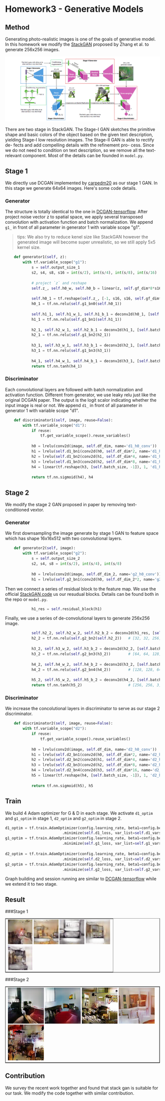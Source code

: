 # Homework3 - Generative Models

## Method
Generating photo-realistic images is one of the goals of generative model. In this homework we modify the [StackGAN](https://arxiv.org/abs/1612.03242) proposed by Zhang et al. to generate 256x256 images. 

<img src="asset/stackgan.png">

There are two stage in StackGAN. The Stage-I GAN sketches the primitive shape and basic colors of the object based on the given text description, yielding Stage-I low resolution images. The Stage-II GAN is able to rectify de- fects and add compelling details with the refinement pro- cess. Since we do not need to condition on text description, so we remove all the text-relevant component. Most of the details can be founded in ```model.py```.


## Stage 1
We directly use DCGAN implemented by [carpedm20](https://github.com/carpedm20/DCGAN-tensorflow) as our stage 1 GAN. In this stage we generate 64x64 images. Here's some code details.

### Generator
 The structure is totally identical to the one in [DCGAN-tensorflow](https://github.com/carpedm20/DCGAN-tensorflow). After project noise vector z to spatial space, we apply several transposed convolution with activation function and batch normalization. We append ```g1_``` in front of all parameter in generator 1  with variable scope "g1".

> tips: We also try to reduce kenel size like StackGAN however the generated image will become super unrealistic, so we still apply 5x5 kernel size.


```python
    def generator1(self, z):
        with tf.variable_scope("g1"):
            s = self.output_size_1
            s2, s4, s8, s16 = int(s/2), int(s/4), int(s/8), int(s/16)

            # project `z` and reshape
            self.z_, self.h0_w, self.h0_b = linear(z, self.gf_dim*8*s16*s16, 'g1_h0_lin', with_w=True)

            self.h0_1 = tf.reshape(self.z_, [-1, s16, s16, self.gf_dim*8])
            h0_1 = tf.nn.relu(self.g1_bn0(self.h0_1))

            self.h1_1, self.h1_w_1, self.h1_b_1 = deconv2d(h0_1, [self.batch_size, s8, s8, self.gf_dim*4], name='g1_h1', with_w=True)
            h1_1 = tf.nn.relu(self.g1_bn1(self.h1_1))

            h2_1, self.h2_w_1, self.h2_b_1 = deconv2d(h1_1, [self.batch_size, s4, s4, self.gf_dim*2], name='g1_h2', with_w=True)
            h2_1 = tf.nn.relu(self.g1_bn2(h2_1))

            h3_1, self.h3_w_1, self.h3_b_1 = deconv2d(h2_1, [self.batch_size, s2, s2, self.gf_dim*1], name='g1_h3', with_w=True)
            h3_1 = tf.nn.relu(self.g1_bn3(h3_1))

            h4_1, self.h4_w_1, self.h4_b_1 = deconv2d(h3_1, [self.batch_size, s, s, self.c_dim], name='g1_h4', with_w=True)
            return tf.nn.tanh(h4_1)
```

### Discriminator
Each convolutional layers are followed with batch normalization and activation function. Different from generator, we use leaky relu just like the original DCGAN paper. The output is the logit scalor indicating whether the input image is real or not. We append ```d1_``` in front of all parameter in generator 1  with variable scope "d1".

```python
    def discriminator1(self, image, reuse=False):
        with tf.variable_scope("d1"):
            if reuse:
                tf.get_variable_scope().reuse_variables()

            h0 = lrelu(conv2d(image, self.df_dim, name='d1_h0_conv'))
            h1 = lrelu(self.d1_bn1(conv2d(h0, self.df_dim*2, name='d1_h1_conv')))
            h2 = lrelu(self.d1_bn2(conv2d(h1, self.df_dim*4, name='d1_h2_conv')))
            h3 = lrelu(self.d1_bn3(conv2d(h2, self.df_dim*8, name='d1_h3_conv')))
            h4 = linear(tf.reshape(h3, [self.batch_size, -1]), 1, 'd1_h3_lin')

            return tf.nn.sigmoid(h4), h4
```

## Stage 2
We modify the stage 2 GAN proposed in paper by removing text-conditioned vextor.

### Generator
We first downsampling the image generate by stage 1 GAN to feature space which has shape 16x16x512 with two convolutional layers.

```python
    def generator2(self, image):
        with tf.variable_scope("g2"):
            s = self.output_size_2
            s2, s4, s8 = int(s/2), int(s/4), int(s/8)

            h0 = lrelu(conv2d(image, self.df_dim_2, name='g2_h0_conv'))         # [32, 32, 256]
            h1 = lrelu(self.g2_bn1(conv2d(h0, self.df_dim_2*2, name='g2_h1_conv')))     # [16, 16, 512]
```

Then we connect a series of residual block to the feature map. We use the official [StackGAN code](https://github.com/hanzhanggit/StackGAN/blob/master/stageII/model.py) us our resudual blocks. Details can be found both in the repo or ```model.py```.

```python
            h1_res = self.residual_block(h1)
```

Finally, we use a series of de-convolutional layers to generate 256x256 image.

```python
            self.h2_2, self.h2_w_2, self.h2_b_2 = deconv2d(h1_res, [self.batch_size, s8, s8, self.gf_dim_2*4], name='g2_h2', with_w=True)
            h2_2 = tf.nn.relu(self.g2_bn2(self.h2_2))   # [32, 32, 256]

            h3_2, self.h3_w_2, self.h3_b_2 = deconv2d(h2_2, [self.batch_size, s4, s4, self.gf_dim_2*2], name='g2_h3', with_w=True)
            h3_2 = tf.nn.relu(self.g2_bn3(h3_2))        # [64, 64, 128]

            h4_2, self.h4_w_2, self.h4_b_2 = deconv2d(h3_2, [self.batch_size, s2, s2, self.gf_dim_2*1], name='g2_h4', with_w=True)
            h4_2 = tf.nn.relu(self.g2_bn4(h4_2))        # [128, 128, 64]

            h5_2, self.h5_w_2, self.h5_b_2 = deconv2d(h4_2, [self.batch_size, s, s, self.c_dim], name='g2_h5', with_w=True)
            return tf.nn.tanh(h5_2)                     # [256, 256, 3]
```            

### Discriminator
We increase the concolutional layers in discriminator to serve as our stage 2 discriminator. 

```python
    def discriminator2(self, image, reuse=False):
        with tf.variable_scope("d2"):
            if reuse:
                tf.get_variable_scope().reuse_variables()

            h0 = lrelu(conv2d(image, self.df_dim, name='d2_h0_conv'))           # 128
            h1 = lrelu(self.d2_bn1(conv2d(h0, self.df_dim*2, name='d2_h1_conv')))       # 62
            h2 = lrelu(self.d2_bn2(conv2d(h1, self.df_dim*4, name='d2_h2_conv')))       # 32
            h3 = lrelu(self.d2_bn3(conv2d(h2, self.df_dim*8, name='d2_h3_conv')))       # 16
            h4 = lrelu(self.d2_bn4(conv2d(h3, self.df_dim*16, name='d2_h4_conv')))      # 8
            h5 = linear(tf.reshape(h4, [self.batch_size, -1]), 1, 'd2_h5_lin')

            return tf.nn.sigmoid(h5), h5
```            

## Train
We build 4 Adam optimizer for G & D in each stage. We activate ```d1_optim``` and ```g1_optim``` in stage 1, ```d2_optim``` and ```g2_optim``` in stage 2.

```python
d1_optim = tf.train.AdamOptimizer(config.learning_rate, beta1=config.beta1) \
                          .minimize(self.d1_loss, var_list=self.d1_vars)
g1_optim = tf.train.AdamOptimizer(config.learning_rate, beta1=config.beta1) \
                          .minimize(self.g1_loss, var_list=self.g1_vars)

d2_optim = tf.train.AdamOptimizer(config.learning_rate, beta1=config.beta1) \
                          .minimize(self.d2_loss, var_list=self.d2_vars)
g2_optim = tf.train.AdamOptimizer(config.learning_rate, beta1=config.beta1) \
                          .minimize(self.g2_loss, var_list=self.g2_vars)
```                          

Graph building and session running are similar to [DCGAN-tensorflow](https://github.com/carpedm20/DCGAN-tensorflow) while we extend it to two stage.

## Result
###Stage 1
<table border=1>
<td>
<img src="asset/stage1/1.png" width="24%"/>
<img src="asset/stage1/2.png"  width="24%"/>
<img src="asset/stage1/3.png" width="24%"/>
<img src="asset/stage1/4.png" width="24%"/>
<img src="asset/stage1/5.png" width="24%"/>
</td>
</table>

###Stage 2
<table border=1>
<td>
<img src="asset/stage2/1.png" width="24%"/>
<img src="asset/stage2/2.png"  width="24%"/>
<img src="asset/stage2/3.png" width="24%"/>
<img src="asset/stage2/4.png" width="24%"/>
<img src="asset/stage2/5.png" width="24%"/>
</td>
</table>

## Contribution
We survey the recent work together and found that stack gan is suitable for our task. We modify the code together with similar contribution.